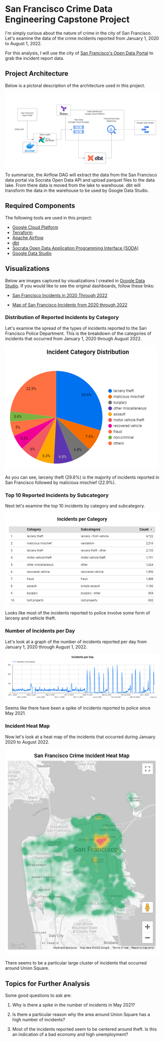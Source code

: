 # San Francisco Crime Data Engineering Capstone Project

I'm simply curious about the nature of crime in the city of San Francisco. Let's examine the data of the crime incidents reported from January 1, 2020 to August 1, 2022.

For this analysis, I will use the city of [San Francisco's Open Data Portal](https://datasf.org/opendata/) to grab the incident report data.

## Project Architecture

Below is a pictoral description of the architecture used in this project.

![San Francisco Crime Data Project Architecture](./images/SF-crime-architecture.png)

To summarize, the Airflow DAG will extract the data from the San Francisco data portal via Socrata Open Data API and upload parquet files to the data lake. From there data is moved from the lake to warehouse. dbt will transform the data in the warehouse to be used by Google Data Studio.

## Required Components

The following tools are used in this project:

* [Google Cloud Platform](./gcp/)
* [Terraform](./terraform/)
* [Apache Airflow](./airflow/)
* [dbt](./dbt/)
* [Socrata Open Data Application Programming Interface (SODA)](https://dev.socrata.com/)
* [Google Data Studio](https://datastudio.google.com)

## Visualizations

Below are images captured by visualizations I created in [Google Data Studio](https://datastudio.google.com/).  If you would like to see the original dashboards, follow these links:

* [San Francisco Incidents in 2020 Through 2022](https://datastudio.google.com/s/hCyWA--HFkU)

* [Map of San Francisco Incidents from 2020 through 2022](https://datastudio.google.com/s/vr0eXMy7RIA)

### Distribution of Reported Incidents by Category

Let's examine the spread of the types of incidents reported to the San Francisco Police Department. This is the breakdown of the categories of incidents that occurred from January 1, 2020 through August 2022.

![Category Distribution](./images/category-distribution.png)

As you can see, larceny theft (29.6%) is the majority of incidents reported in San Francisco followed by malicious mischief (22.9%).

### Top 10 Reported Incidents by Subcategory

Next let's examine the top 10 incidents by category and subcategory.

![Top Ten Incidents by Category](./images/top-ten-incidents-by-category.png)

Looks like most of the incidents reported to police involve some form of larceny and vehicle theft.

### Number of Incidents per Day

Let's look at a graph of the number of incidents reported per day from January 1, 2020 through August 1, 2022.

![Incidents per Day](./images/incidents-per-day.png)

Seems like there have been a spike of incidents reported to police since May 2021.

### Incident Heat Map

Now let's look at a heat map of the incidents that occurred during January 2020 to August 2022.

![Incident Heat Map](./images/incident-heat-map.png)

There seems to be a particular large cluster of incidents that occurred around Union Square.

## Topics for Further Analysis

Some good questions to ask are:

1. Why is there a spike in the number of incidents in May 2021?

2. Is there a particular reason why the area around Union Square has a high number of incidents?

3. Most of the incidents reported seem to be centered around theft. Is this an indication of a bad economy and high unemployment?

